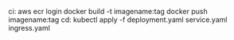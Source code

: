 ci:
    aws ecr login
    docker build -t imagename:tag
    docker push imagename:tag
cd:
    kubectl apply -f deployment.yaml service.yaml ingress.yaml